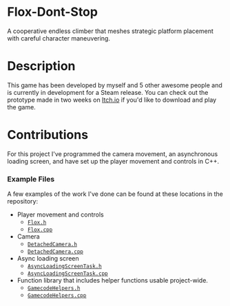 # Flox-Dont-Stop
A cooperative endless climber that meshes strategic platform placement with careful character maneuvering.

# Description

This game has been developed by myself and 5 other awesome people and is currently in development for a Steam release. You can check out the prototype made in two weeks on [Itch.io](https://gatlincasey.itch.io/flox-dont-stop) if you'd like to download and play the game.

# Contributions

For this project I've programmed the camera movement, an asynchronous loading screen, and have set up the player movement and controls in C++.

### Example Files

A few examples of the work I've done can be found at these locations in the repository:
- Player movement and controls
    - [`Flox.h`](https://github.com/caseygatlin/Flox-Dont-Stop/blob/master/Line_Climber_Iter/Source/Line_Climber_Iter/Public/Gamecode/Flox.h)
    - [`Flox.cpp`](https://github.com/caseygatlin/Flox-Dont-Stop/blob/master/Line_Climber_Iter/Source/Line_Climber_Iter/Private/Gamecode/Flox.cpp)
- Camera
    - [`DetachedCamera.h`](https://github.com/caseygatlin/Flox-Dont-Stop/blob/master/Line_Climber_Iter/Source/Line_Climber_Iter/Public/Gamecode/DetachedCamera.h)
    - [`DetachedCamera.cpp`](https://github.com/caseygatlin/Flox-Dont-Stop/blob/master/Line_Climber_Iter/Source/Line_Climber_Iter/Private/Gamecode/DetachedCamera.cpp)
- Async loading screen
    - [`AsyncLoadingScreenTask.h`](https://github.com/caseygatlin/Flox-Dont-Stop/blob/master/Line_Climber_Iter/Source/Line_Climber_Iter/Public/Gamecode/Async/AsyncLoadingScreenTask.h)
    - [`AsyncLoadingScreenTask.cpp`](https://github.com/caseygatlin/Flox-Dont-Stop/blob/master/Line_Climber_Iter/Source/Line_Climber_Iter/Private/Gamecode/Async/AsyncLoadingScreenTask.cpp)
- Function library that includes helper functions usable project-wide.
    - [`GamecodeHelpers.h`](https://github.com/caseygatlin/Flox-Dont-Stop/blob/master/Line_Climber_Iter/Source/Line_Climber_Iter/Public/GamecodeHelpers.h)
    - [`GamecodeHelpers.cpp`](https://github.com/caseygatlin/Flox-Dont-Stop/blob/master/Line_Climber_Iter/Source/Line_Climber_Iter/Private/GamecodeHelpers.cpp)
